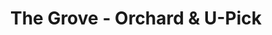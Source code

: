 ---
title: "The Grove - Orchard & U-Pick"
url: /warren-grove/the-grove-orchard-und-u-pick/
shop: Allgemein
---